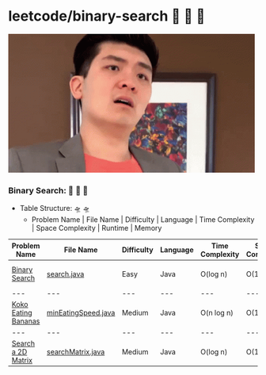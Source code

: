 # leetcode/binary-search :space_invader:	:space_invader:	:space_invader:	
![](https://github.com/guillermobermejo/leetcode/blob/main/f.gif)
### Binary Search: :space_invader:	:space_invader:	:space_invader:	
- Table Structure: :flying_saucer: :flying_saucer:
  - Problem Name | File Name | Difficulty | Language | Time Complexity | Space Complexity | Runtime | Memory

|Problem Name|File Name|Difficulty|Language|Time Complexity|Space Complexity|Runtime|Memory|
|---|---|---|---|---|---|---|---|
|[Binary Search](https://leetcode.com/problems/binary-search/)|[search.java](https://github.com/guillermobermejo/leetcode/blob/main/binary-search/search.java)|Easy|Java|O(log n)|O(1)|0ms (Beats 100%)|45.68mb (19.53%)|
|---|---|---|---|---|---|---|---|
|[Koko Eating Bananas](https://leetcode.com/problems/koko-eating-bananas/)|[minEatingSpeed.java](https://github.com/guillermobermejo/leetcode/blob/main/binary-search/minEatingSpeed.java)|Medium|Java|O(n log n)|O(1)|27ms (Beats 36.15%)|44.9mb (50.27%)|
|---|---|---|---|---|---|---|---|
|[Search a 2D Matrix](https://leetcode.com/problems/search-a-2d-matrix/)|[searchMatrix.java](https://github.com/guillermobermejo/leetcode/blob/main/binary-search/searchMatrix.java)|Medium|Java|O(log n)|O(1)|0ms (Beats 100%)|41.7mb (52.13%)|
